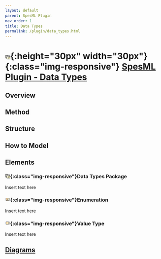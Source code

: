```yaml
---
layout: default
parent: SpesML Plugin
nav_order: 1
title: Data Types
permalink: /plugin/data_types.html
---
```


# ![Data Types ](/plugin/images/data_types/DataTypes.png){:height="30px" width="30px"}{:class="img-responsive"} <a href="https://spesml.github.io/plugin/data_types.html#data_types_package">SpesML Plugin - Data Types </a>

## Overview

## Method

## Structure

## How to Model

## Elements
### ![Data Types](/plugin/images/data_types/DataTypes.png){:class="img-responsive"}Data Types Package
Insert text here
### ![Data Types](/plugin/images/data_types/enumeration.png){:class="img-responsive"}Enumeration
Insert text here
### ![Data Types](/plugin/images/data_types/value_type.png){:class="img-responsive"}Value Type
Insert text here

## <a href="#diagrams_test_anchor">Diagrams</a>
